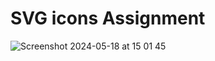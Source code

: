 # SVG icons Assignment 

![Screenshot 2024-05-18 at 15 01 45](https://github.com/KunnikarB/svg-icon/assets/138579856/188a9a8d-43a0-4a31-9985-f272ff2b5c99)
